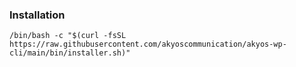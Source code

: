 ### Installation

```
/bin/bash -c "$(curl -fsSL https://raw.githubusercontent.com/akyoscommunication/akyos-wp-cli/main/bin/installer.sh)"
```